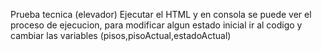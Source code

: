 Prueba tecnica (elevador)
Ejecutar el HTML y en consola se puede ver el proceso de ejecucion, para modificar algun estado inicial ir al codigo y cambiar las variables (pisos,pisoActual,estadoActual)
